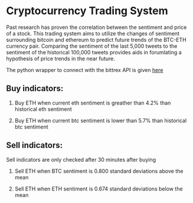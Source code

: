 # Cryptocurrency Trading System


Past research has proven the correlation between the sentiment and price of a stock. This trading system aims to utilize the changes of sentiment surrounding bitcoin and ethereum to predict future trends of the BTC-ETH currency pair. Comparing the sentiment of the last 5,000 tweets to the sentiment of the historical 100,000 tweets provides aids in forumlating a hypothesis of price trends in the near future. 

The python wrapper to connect with the bittrex API is given [here](https://github.com/ndri/python-bittrex)

## Buy indicators: 

   1. Buy ETH when current eth sentiment is greather than 4.2% than historical eth sentiment
   
   2. Buy ETH when current btc sentiment is lower than 5.7% than historical btc sentiment
    
   
   
## Sell indicators: 

Sell indicators are only checked after 30 minutes after buying

   1. Sell ETH when BTC sentiment is 0.800 standard deviations above the mean
   
   2. Sell ETH when ETH sentiment is 0.674 standard deviations below the mean
   
   
